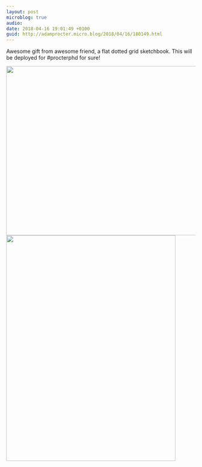 ```yaml
---
layout: post
microblog: true
audio: 
date: 2018-04-16 19:01:49 +0100
guid: http://adamprocter.micro.blog/2018/04/16/180149.html
---
```

Awesome gift from awesome friend, a flat dotted grid sketchbook. This will be deployed for #procterphd for sure!

<img src="http://discursive.adamprocter.co.uk/uploads/2018/758fa0e5da.jpg" width="600" height="450" /><img src="http://discursive.adamprocter.co.uk/uploads/2018/0775d107b7.jpg" width="450" height="600" />
